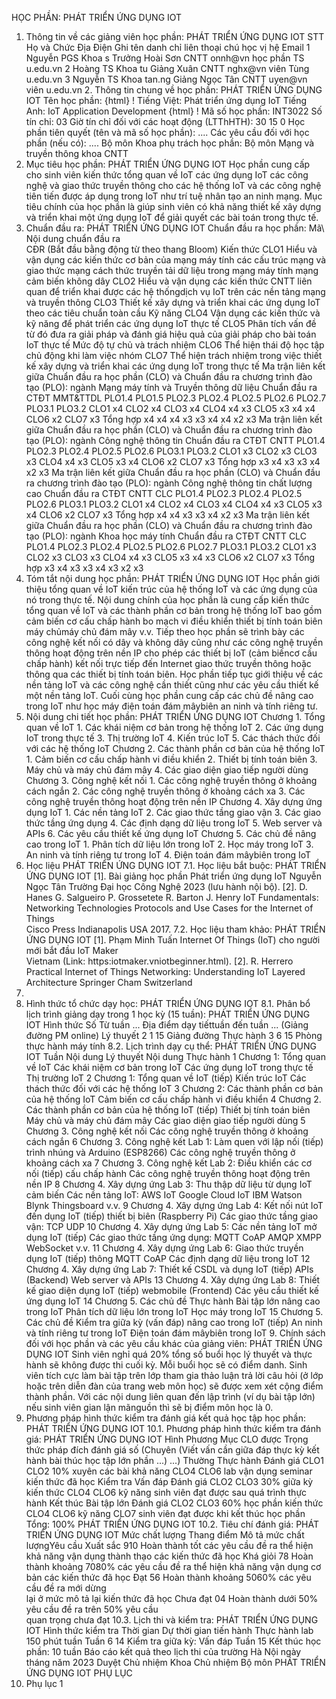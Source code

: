 HỌC PHẦN: PHÁT TRIỂN ỨNG DỤNG IOT
1. Thông tin về các giảng viên học phần: PHÁT TRIỂN ỨNG DỤNG IOT STT Họ và Chức Địa Điện Ghi tên danh chỉ liên thoại chú học vị hệ Email 1 Nguyễn PGS Khoa s Trưởng Hoài Sơn CNTT onnh\@vn học phần TS u.edu.vn 2 Hoàng TS Khoa tu Giảng Xuân CNTT nghx\@vn viên Tùng u.edu.vn 3 Nguyễn TS Khoa tan.ng Giảng Ngọc Tân CNTT uyen\@vn viên u.edu.vn 2. Thông tin chung về học phần: PHÁT TRIỂN ỨNG DỤNG IOT Tên học phần:
{html}
! Tiếng Việt: Phát triển ứng dụng IoT Tiếng Anh: IoT Application Development
{html}
! Mã số học phần: INT3022 Số tín chỉ: 03 Giờ tín chỉ đối với các hoạt động (LTThHTH): 30 15 0 Học phần tiên quyết (tên và mã số học phần): \.... Các yêu cầu đối với học phần (nếu có): \.... Bộ môn Khoa phụ trách học phần: Bộ môn Mạng và truyền thông khoa
CNTT
3. Mục tiêu học phần: PHÁT TRIỂN ỨNG DỤNG IOT
Học phần cung cấp cho sinh viên kiến thức tổng quan về IoT các ứng dụng
IoT các công nghệ và giao thức truyền thông cho các hệ thống IoT và
các công nghệ tiên tiến được áp dụng trong IoT như trí tuệ nhân tạo an
ninh mạng. Mục tiêu chính của học phần là giúp sinh viên có khả năng
thiết kế xây dựng và triển khai một ứng dụng IoT để giải quyết các bài
toán trong thực tế.
4. Chuẩn đầu ra: PHÁT TRIỂN ỨNG DỤNG IOT
Chuẩn đầu ra học phần: Mã\ Nội dung chuẩn đầu ra\
CĐR (Bắt đầu bằng động từ theo thang Bloom) Kiến thức
CLO1 Hiểu và vận dụng các kiến thức cơ bản của mạng máy tính các cấu trúc mạng và giao thức mạng cách thức truyền tải dữ liệu trong mạng máy tính mạng cảm biến không dây
CLO2 Hiểu và vận dụng các kiến thức CNTT liên quan để triển khai được các hệ thốngdịch vụ IoT trên các nền tảng mạng và truyền thông
CLO3 Thiết kế xây dựng và triển khai các ứng dụng IoT theo các tiêu chuẩn toàn cầu
Kỹ năng
CLO4 Vận dụng các kiến thức và kỹ năng để phát triển các ứng dụng IoT thực tế
CLO5 Phân tích vấn đề từ đó đưa ra giải pháp và đánh giá hiệu quả của giải pháp cho bài toán IoT thực tế
Mức độ tự chủ và trách nhiệm
CLO6 Thể hiện thái độ học tập chủ động khi làm việc nhóm
CLO7 Thể hiện trách nhiệm trong việc thiết kế xây dựng và triển khai các ứng dụng IoT trong thực tế Ma trận liên kết giữa Chuẩn đầu ra học phần (CLO) và Chuẩn đầu ra
chương trình đào tạo (PLO): ngành Mạng máy tính và Truyền thông dữ
liệu
Chuẩn đầu ra CTĐT MMT&TTDL PLO1.4 PLO1.5 PLO2.3 PLO2.4 PLO2.5 PLO2.6 PLO2.7 PLO3.1 PLO3.2
CLO1 x4
CLO2 x4
CLO3 x4
CLO4 x4 x3
CLO5 x3 x4 x4
CLO6 x2
CLO7 x3
Tổng hợp x4 x4 x4 x3 x3 x4 x4 x2 x3
Ma trận liên kết giữa Chuẩn đầu ra học phần (CLO) và Chuẩn đầu ra
chương trình đào tạo (PLO): ngành Công nghệ thông tin
Chuẩn đầu ra CTĐT CNTT PLO1.4 PLO2.3 PLO2.4 PLO2.5 PLO2.6 PLO3.1 PLO3.2
CLO1 x3
CLO2 x3
CLO3 x3
CLO4 x4 x3
CLO5 x3 x4
CLO6 x2
CLO7 x3
Tổng hợp x3 x4 x3 x3 x4 x2 x3
Ma trận liên kết giữa Chuẩn đầu ra học phần (CLO) và Chuẩn đầu ra
chương trình đào tạo (PLO): ngành Công nghệ thông tin chất lượng cao
Chuẩn đầu ra CTĐT CNTT CLC PLO1.4 PLO2.3 PLO2.4 PLO2.5 PLO2.6 PLO3.1 PLO3.2
CLO1 x4
CLO2 x4
CLO3 x4
CLO4 x4 x3
CLO5 x3 x4
CLO6 x2
CLO7 x3
Tổng hợp x4 x4 x3 x3 x4 x2 x3
Ma trận liên kết giữa Chuẩn đầu ra học phần (CLO) và Chuẩn đầu ra
chương trình đào tạo (PLO): ngành Khoa học máy tính
Chuẩn đầu ra CTĐT CNTT CLC PLO1.4 PLO2.3 PLO2.4 PLO2.5 PLO2.6 PLO2.7 PLO3.1 PLO3.2
CLO1 x3
CLO2 x3
CLO3 x3
CLO4 x4 x3
CLO5 x3 x4 x3
CLO6 x2
CLO7 x3
Tổng hợp x3 x4 x3 x3 x4 x3 x2 x3
5. Tóm tắt nội dung học phần: PHÁT TRIỂN ỨNG DỤNG IOT
Học phần giới thiệu tổng quan về IoT kiến trúc của hệ thống IoT và các
ứng dụng của nó trong thực tế. Nội dung chính của học phần là cung cấp
kiến thức tổng quan về IoT và các thành phần cơ bản trong hệ thống IoT
bao gồm cảm biến cơ cấu chấp hành bo mạch vi điều khiển thiết bị tính
toán biên máy chủmáy chủ đám mây v.v. Tiếp theo học phần sẽ trình
bày các công nghệ kết nối có dây và không dây cũng như các công nghệ
truyền thông hoạt động trên nền IP cho phép các thiết bị IoT (cảm
biếncơ cấu chấp hành) kết nối trực tiếp đến Internet giao thức truyền
thông hoặc thông qua các thiết bị tính toán biên. Học phần tiếp tục giới
thiệu về các nền tảng IoT và các công nghệ cần thiết cũng như các yêu
cầu thiết kế một nền tảng IoT. Cuối cùng học phần cung cấp các chủ đề
nâng cao trong IoT như học máy điện toán đám mâybiên an ninh và tính
riêng tư.
6. Nội dung chi tiết học phần: PHÁT TRIỂN ỨNG DỤNG IOT
Chương 1. Tổng quan về IoT
1\. Các khái niệm cơ bản trong hệ thống IoT
2\. Các ứng dụng IoT trong thực tế
3\. Thị trường IoT
4\. Kiến trúc IoT
5\. Các thách thức đối với các hệ thống IoT
Chương 2. Các thành phần cơ bản của hệ thống IoT
1\. Cảm biến cơ cấu chấp hành vi điều khiển
2\. Thiết bị tính toán biên
3\. Máy chủ và máy chủ đám mây
4\. Các giao diện giao tiếp người dùng
Chương 3. Công nghệ kết nối
1\. Các công nghệ truyền thông ở khoảng cách ngắn
2\. Các công nghệ truyền thông ở khoảng cách xa
3\. Các công nghệ truyền thông hoạt động trên nền IP
Chương 4. Xây dựng ứng dụng IoT
1\. Các nền tảng IoT
2\. Các giao thức tầng giao vận
3\. Các giao thức tầng ứng dụng
4\. Các định dạng dữ liệu trong IoT
5\. Web server và APIs
6\. Các yêu cầu thiết kế ứng dụng IoT
Chương 5. Các chủ đề nâng cao trong IoT
1\. Phân tích dữ liệu lớn trong IoT
2\. Học máy trong IoT
3\. An ninh và tính riêng tư trong IoT
4\. Điện toán đám mâybiên trong IoT
7. Học liệu PHÁT TRIỂN ỨNG DỤNG IOT
7.1. Học liệu bắt buộc: PHÁT TRIỂN ỨNG DỤNG IOT \[1\]. Bài giảng học phần Phát triển ứng dụng IoT Nguyễn Ngọc Tân
Trường Đại học Công Nghệ 2023 (lưu hành nội bộ).
\[2\]. D. Hanes G. Salgueiro P. Grossetete R. Barton J. Henry IoT
Fundamentals:\
Networking Technologies Protocols and Use Cases for the Internet of
Things\
Cisco Press Indianapolis USA 2017.
7.2. Học liệu tham khảo: PHÁT TRIỂN ỨNG DỤNG IOT \[1\]. Phạm Minh Tuấn Internet Of Things (IoT) cho người mới bắt đầu
IoT Maker\
Vietnam (Link: https:iotmaker.vniotbeginner.html).
\[2\]. R. Herrero Practical Internet of Things Networking:
Understanding IoT Layered Architecture Springer Cham Switzerland
2023.
8. Hình thức tổ chức dạy học: PHÁT TRIỂN ỨNG DỤNG IOT
8.1. Phân bổ lịch trình giảng dạy trong 1 học kỳ (15 tuần): PHÁT TRIỂN ỨNG DỤNG IOT Hình thức Số Từ tuần ... Địa điểm dạy tiếttuần đến tuần ... (Giảng đường PM online) Lý thuyết 2 1 15 Giảng đường Thực hành 3 6 15 Phòng thực hành máy tính 8.2. Lịch trình dạy cụ thể: PHÁT TRIỂN ỨNG DỤNG IOT Tuần Nội dung Lý thuyết Nội dung Thực hành 1 Chương 1: Tổng quan về IoT Các khái niệm cơ bản trong IoT Các ứng dụng IoT trong thực tế Thị trường IoT 2 Chương 1: Tổng quan về IoT (tiếp) Kiến trúc IoT Các thách thức đối với các hệ thống IoT 3 Chương 2: Các thành phần cơ bản của hệ thống IoT Cảm biến cơ cấu chấp hành vi điều khiển 4 Chương 2. Các thành phần cơ bản của hệ thống IoT (tiếp) Thiết bị tính toán biên Máy chủ và máy chủ đám mây Các giao diện giao tiếp người dùng 5 Chương 3. Công nghệ kết nối Các công nghệ truyền thông ở khoảng cách ngắn 6 Chương 3. Công nghệ kết Lab 1: Làm quen với lập nối (tiếp) trình nhúng và Arduino (ESP8266) Các công nghệ truyền thông ở khoảng cách xa 7 Chương 3. Công nghệ kết Lab 2: Điều khiển các cơ nối (tiếp) cấu chấp hành Các công nghệ truyền thông hoạt động trên nền IP 8 Chương 4. Xây dựng ứng Lab 3: Thu thập dữ liệu từ dụng IoT cảm biến Các nền tảng IoT: AWS IoT Google Cloud IoT IBM Watson Blynk Thingsboard v.v. 9 Chương 4. Xây dựng ứng Lab 4: Kết nối nút IoT đến dụng IoT (tiếp) thiết bị biên (Raspberry Pi) Các giao thức tầng giao vận: TCP UDP 10 Chương 4. Xây dựng ứng Lab 5: Các nền tảng IoT mở dụng IoT (tiếp) Các giao thức tầng ứng dụng: MQTT CoAP AMQP XMPP WebSocket v.v. 11 Chương 4. Xây dựng ứng Lab 6: Giao thức truyền dụng IoT (tiếp) thông MQTT CoAP Các định dạng dữ liệu trong IoT 12 Chương 4. Xây dựng ứng Lab 7: Thiết kế CSDL và dụng IoT (tiếp) APIs (Backend) Web server và APIs 13 Chương 4. Xây dựng ứng Lab 8: Thiết kế giao diện dụng IoT (tiếp) webmobile (Frontend) Các yêu cầu thiết kế ứng dụng IoT 14 Chương 5. Các chủ đề Thực hành Bài tập lớn nâng cao trong IoT Phân tích dữ liệu lớn trong IoT Học máy trong IoT 15 Chương 5. Các chủ đề Kiểm tra giữa kỳ (vấn đáp) nâng cao trong IoT (tiếp) An ninh và tính riêng tư trong IoT Điện toán đám mâybiên trong IoT 9. Chính sách đối với học phần và các yêu cầu khác của giảng viên: PHÁT TRIỂN ỨNG DỤNG IOT Sinh viên nghỉ quá 20% tổng số buổi học lý thuyết và thực hành sẽ không được thi cuối kỳ. Mỗi buổi học sẽ có điểm danh. Sinh viên tích cực làm bài tập trên lớp tham gia thảo luận trả lời câu hỏi (ở lớp hoặc trên diễn đàn của trang web môn học) sẽ được xem xét cộng điểm thành phần. Với các nội dung liên quan đến lập trình (ví dụ bài tập lớn) nếu sinh viên gian lận mãnguồn thì sẽ bị điểm môn học là 0.
10. Phương pháp hình thức kiểm tra đánh giá kết quả học tập học phần: PHÁT TRIỂN ỨNG DỤNG IOT
10.1. Phương pháp hình thức kiểm tra đánh giá: PHÁT TRIỂN ỨNG DỤNG IOT Hình Phương Mục CLO được Trọng thức pháp đích đánh giá số (Chuyên (Viết vấn cần giữa đáp thực kỳ kết hành bài thúc học tập lớn phần ...) ...) Thường Thực hành Đánh giá CLO1 CLO2 10% xuyên các bài khả năng CLO4 CLO6 lab vận dụng seminar kiến thức đã học Kiểm tra Vấn đáp Đánh giá CLO2 CLO3 30% giữa kỳ kiến thức CLO4 CLO6 kỹ năng sinh viên đạt được sau quá trình thực hành Kết thúc Bài tập lớn Đánh giá CLO2 CLO3 60% học phần kiến thức CLO4 CLO6 kỹ năng CLO7 sinh viên đạt được khi kết thúc học phần Tổng: 100% PHÁT TRIỂN ỨNG DỤNG IOT 10.2. Tiêu chí đánh giá: PHÁT TRIỂN ỨNG DỤNG IOT Mức chất lượng Thang điểm Mô tả mức chất lượngYêu cầu Xuất sắc 910 Hoàn thành tốt các yêu cầu đề ra thể hiện khả năng vận dụng thành thạo các kiến thức đã học
Khá giỏi 78 Hoàn thành khoảng 7080% các yêu cầu đề ra thể hiện khả năng vận dụng cơ bản các kiến thức đã học
Đạt 56 Hoàn thành khoảng 5060% các yêu cầu đề ra mới dừng\
lại ở mức mô tả lại kiến thức đã học
Chưa đạt 04 Hoàn thành dưới 50% yêu cầu đề ra trên 50% yêu cầu\
quan trọng chưa đạt 10.3. Lịch thi và kiểm tra: PHÁT TRIỂN ỨNG DỤNG IOT Hình thức kiểm tra Thời gian Dự thời gian tiến hành Thực hành lab 150 phút tuần Tuần 6 14
Kiểm tra giữa kỳ: Vấn đáp Tuần 15
Kết thúc học phần: 10 tuần Báo cáo kết quả theo lịch thi của trường
Hà Nội ngày tháng năm 2023 Duyệt Chủ nhiệm Khoa Chủ nhiệm Bộ môn PHÁT TRIỂN ỨNG DỤNG IOT
PHỤ LỤC
1. Phụ lục 1